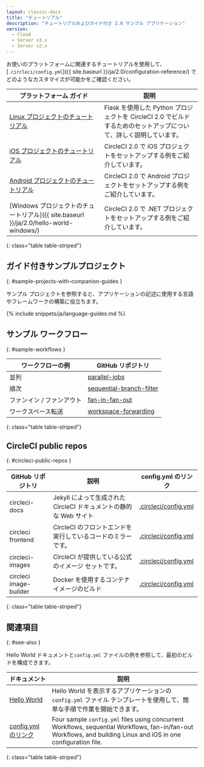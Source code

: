 ```yaml
---
layout: classic-docs
title: "チュートリアル"
description: "チュートリアルおよびガイド付き 2.0 サンプル アプリケーション"
version:
  - Cloud
  - Server v3.x
  - Server v2.x
---
```


お使いのプラットフォームに関連するチュートリアルを使用して、[`.circleci/config.yml`]({{ site.baseurl }}/ja/2.0/configuration-reference/) でどのようなカスタマイズが可能かをご確認ください。

| プラットフォーム ガイド                                                             | 説明                                                                      |
| ------------------------------------------------------------------------ | ----------------------------------------------------------------------- |
| <a href="{{ site.baseurl }}/ja/2.0/project-walkthrough/">Linux プロジェクトのチュートリアル</a>                                                | Flask を使用した Python プロジェクトを CircleCI 2.0 でビルドするためのセットアップについて、詳しく説明しています。 |
| <a href="{{ site.baseurl }}/ja/2.0/ios-tutorial/">iOS プロジェクトのチュートリアル</a>                                                | CircleCI 2.0 で iOS プロジェクトをセットアップする例をご紹介しています。                           |
| <a href="{{ site.baseurl }}/ja/2.0/language-android/">Android プロジェクトのチュートリアル</a>                                                | CircleCI 2.0 で Android プロジェクトをセットアップする例をご紹介しています。                       |
| [Windows プロジェクトのチュートリアル]({{ site.baseurl }}/ja/2.0/hello-world-windows/) | CircleCI 2.0 で .NET プロジェクトをセットアップする例をご紹介しています。                          |
{: class="table table-striped"}

## ガイド付きサンプルプロジェクト
{: #sample-projects-with-companion-guides }

サンプル プロジェクトを参照すると、アプリケーションの記述に使用する言語やフレームワークの構築に役立ちます。

{% include snippets/ja/language-guides.md %}

## サンプル ワークフロー
{: #sample-workflows }

| ワークフローの例       | GitHub リポジトリ                                                                                                                              |
| -------------- | ----------------------------------------------------------------------------------------------------------------------------------------- |
| 並列             | [parallel-jobs](https://github.com/CircleCI-Public/circleci-demo-workflows/blob/parallel-jobs/.circleci/config.yml)                       |
| 順次             | [sequential-branch-filter](https://github.com/CircleCI-Public/circleci-demo-workflows/blob/sequential-branch-filter/.circleci/config.yml) |
| ファンイン / ファンアウト | [fan-in-fan-out](https://github.com/CircleCI-Public/circleci-demo-workflows/blob/fan-in-fan-out/.circleci/config.yml)                     |
| ワークスペース転送      | [workspace-forwarding](https://github.com/CircleCI-Public/circleci-demo-workflows/blob/workspace-forwarding/.circleci/config.yml)         |
{: class="table table-striped"}

## CircleCI public repos
{: #circleci-public-repos }

| GitHub リポジトリ           | 説明                                           | config.yml のリンク                                                                                      |
| ---------------------- | -------------------------------------------- | ---------------------------------------------------------------------------------------------------- |
| circleci-docs          | Jekyll によって生成された CircleCI ドキュメントの静的な Web サイト | [.circleci/config.yml](https://github.com/circleci/circleci-docs/blob/master/.circleci/config.yml)   |
| circleci frontend      | CircleCI のフロントエンドを実行しているコードのミラーです。           | [.circleci/config.yml](https://github.com/circleci/frontend/blob/master/.circleci/config.yml)        |
| circleci-images        | CircleCI が提供している公式のイメージ セットです。               | [.circleci/config.yml](https://github.com/circleci/circleci-images/blob/master/.circleci/config.yml) |
| circleci image-builder | Docker を使用するコンテナ イメージのビルド                    | [.circleci/config.yml](https://github.com/circleci/image-builder/blob/master/.circleci/config.yml)   |
{: class="table table-striped"}

## 関連項目
{: #see-also }

Hello World ドキュメントと`config.yml` ファイルの例を参照して、最初のビルドを構成できます。

| ドキュメント                    | 説明                                                                                                                                                               |
| ------------------------- | ---------------------------------------------------------------------------------------------------------------------------------------------------------------- |
| <a href="{{ site.baseurl }}/ja/2.0/hello-world/">Hello World</a> | Hello World を表示するアプリケーションの `config.yml` ファイル テンプレートを使用して、簡単な手順で作業を開始できます。                                                                                        |
| <a href="{{ site.baseurl }}/ja/2.0/sample-config/">config.yml のリンク</a> | Four sample `config.yml` files using concurrent Workflows, sequential Workflows, fan-in/fan-out Workflows, and building Linux and iOS in one configuration file. |
{: class="table table-striped"}
